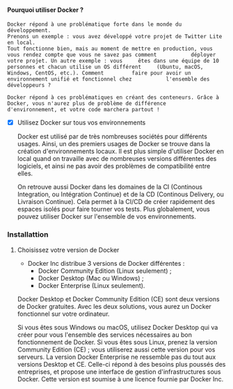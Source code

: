 #### Pourquoi utiliser Docker ?

    Docker répond à une problématique forte dans le monde du développement.
    Prenons un exemple : vous avez développé votre projet de Twitter Lite en local. 
    Tout fonctionne bien, mais au moment de mettre en production, vous vous rendez compte que vous ne savez pas comment           déployer votre projet. Un autre exemple : vous     êtes dans une équipe de 10 personnes et chacun utilise un OS différent     (Ubuntu, macOS, Windows, CentOS, etc.). Comment         faire pour avoir un environnement unifié et fonctionnel chez           l'ensemble des développeurs ?
   
    Docker répond à ces problématiques en créant des conteneurs. Grâce à Docker, vous n'aurez plus de problème de différence       d'environnement, et votre code marchera partout !
    
- [x] Utilisez Docker sur tous vos environnements

    Docker est utilisé par de très nombreuses sociétés pour différents usages. Ainsi, un des premiers usages de Docker se         trouve dans la création d'environnements locaux. Il est plus simple d'utiliser Docker en local quand on travaille avec de     nombreuses versions différentes des logiciels, et ainsi ne pas avoir des problèmes de compatibilité entre elles.

    On retrouve aussi Docker dans les domaines de la CI (Continous Integration, ou Intégration Continue) et de la CD               (Continous Delivery, ou Livraison Continue). Cela permet à la CI/CD de créer rapidement des espaces isolés pour faire         tourner vos tests.
    Plus globalement, vous pouvez utiliser Docker sur l'ensemble de vos environnements.
    
    
### Installattion

   1. Choisissez votre version de Docker
      - Docker Inc distribue 3 versions de Docker différentes :
        - Docker Community Edition (Linux seulement) ;
        - Docker Desktop (Mac ou Windows) ;
        - Docker Enterprise (Linux seulement).
        
      Docker Desktop et Docker Community Edition (CE) sont deux versions de Docker gratuites. Avec les deux solutions, vous         aurez un Docker fonctionnel sur votre ordinateur.

      Si vous êtes sous Windows ou macOS, utilisez Docker Desktop qui va créer pour vous l'ensemble des services nécessaires         au bon fonctionnement de Docker.
      Si vous êtes sous Linux, prenez la version Community Edition (CE) ; vous utiliserez aussi cette version pour vos               serveurs.
      La version Docker Enterprise ne ressemble pas du tout aux versions Desktop et CE. Celle-ci répond à des besoins plus           poussés des entreprises, et propose une interface de gestion d'infrastructures sous Docker. Cette version est soumise à       une licence fournie par Docker Inc.
